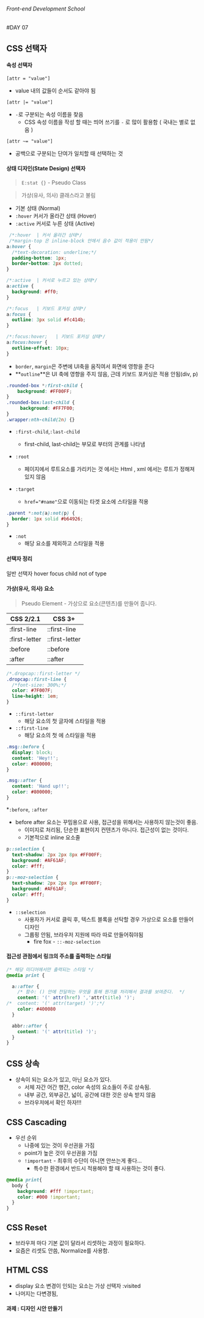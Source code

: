 ###### Front-end Development School

#DAY 07

## CSS 선택자

#### 속성 선택자

`[attr = "value"]`
* value 내의 값들이 순서도 같아야 됨

`[attr |= "value"]`
* `-`로 구분되는 속성 이름을 찾음
  * CSS 속성 이름을 작성 할 때는 띄어 쓰기를 `-` 로 많이 활용함 ( 국내는 별로 없음 )

`[attr ~= "value"]`
* 공백으로 구분되는 단여가 일치할 때 선택하는 것


#### 상태 디자인(State Design) 선택자
>`E:stat {}` - Pseudo Class

> 가상(유사, 의사) 클래스라고 불림

* 기본 상태 (Normal)
* `:hover` 커서가 올라간 상태 (Hover)
* `:active` 커서로 누른 상태 (Active)

```css
 /*:hover  | 커서 올라간 상태*/
 /*margin-top 은 inline-block 안에서 음수 값이 적용이 안됨*/
a:hover {
  /*text-decoration: underline;*/
  padding-bottom: 1px;
  border-bottom: 2px dotted;
}

/*:active  | 커서로 누르고 있는 상태*/
a:active {
  background: #ff0;
}

/*:focus   | 키보드 포커싱 상태*/
a:focus {
  outline: 3px solid #fc414b;
}

/*:focus:hover;   | 키보드 포커싱 상태*/
a:focus:hover {
  outline-offset: 10px;
}
```
* `border`, `margin`은 주변에 UI축을 움직여서 화면에 영항을 준다
* **`outline`**은  UI 축에 영향을 주지 않음, 근데 키보드 포커싱은 적용 안됨(div, p)


```css
.rounded-box *:first-child {
    background: #FF00FF;
}
.rounded-box:last-child {
     background: #FF7F00;
}
.wrapper:nth-child(2n) {}
```
* `:first-child`,`:last-child`
  * first-child, last-child는 부모로 부터의 관계를 나타냄

* `:root`
  * 페이지에서 루트요소를 가리키는 것 <html>에서는 Html , xml 에서는 루트가 정해져 있지 않음

* `:target`
  * `href="#name"`으로 이동되는 타겟 요소에 스타일을 적용

```css
.parent *:not(a):not(p) {
  border: 1px solid #b64926;
}
```
* `:not`
  * 해당 요소를 제외하고 스타일을 적용

#### 선택자 정리
일반 선택자
hover
focus
child
not
of type

#### 가상(유사, 의사) 요소
> Pseudo Element - 가상으로 요소(콘텐츠)를 만들어 줍니다.


| CSS 2/2.1    | CSS 3+  |
| -------  | ------- |
| :first-line      | ::first-line  |
| :first-letter   | ::first-letter  |
| :before         | ::before  |
| :after           | ::after  |


```css
/*.dropcap::first-letter */
.dropcap::first-line {
  /*font-size: 300%;*/
  color: #7F007F;
  line-height: 1em;
}
```
* `::first-letter`
  * 해당 요소의 첫 글자에 스타일을 적용
* `::first-line`
  * 해당 요소의 첫 에 스타일을 적용


```css
.msg::before {
  display: block;
  content: 'Hey!!';
  color: #800000;
}

.msg::after {
  content: 'Hand up!!';
  color: #800000;
}
```
*`:before`, `:after`
* before after 요소는 꾸밈용으로 사용, 접근성을 위해서는 사용하지 않는것이 좋음.
  * 이미지로 처리됨, 단순한 표현이지 컨텐츠가 아니다. 접근성이 없는 것이다.
  * 기본적으로 inline 요소줄

```css
p::selection {
  text-shadow: 2px 2px 8px #FF00FF;
  background: #AF61AF;
  color: #fff;
}
p::-moz-selection {
  text-shadow: 2px 2px 8px #FF00FF;
  background: #AF61AF;
  color: #fff;
}
```
* `::selection`
  * 사용자가 커서로 클릭 후, 텍스트 블록을 선탁할 경우 가상으로 요소를 만들어 디자인
  * 그룹핑 안됨, 브라우저 지원에 따라 따로 만들어줘야됨
    * fire fox - `::-moz-selection`


#### 접근성 관점에서 링크의 주소를 출력하는 스타일
``` css
/* 해당 미디어에서만 출력되는 스타일 */
@media print {

  a::after {
    /* 함수: () 안에 전달하는 무엇을 통해 뭔가를 처리해서 결과를 보여준다.  */
    content: '(' attr(href) ','attr(title) ')';
/*  content: '(' attr(target) ')';*/
    color: #400080
  }  

  abbr::after {
    content: '(' attr(title) ')';
  }
}
```







## CSS 상속
* 상속이 되는 요소가 있고, 아닌 요소가 있다.
  * 서체 자간 어간 행간, color 속성의 요소들이 주로 상속됨.
  * 내부 공간, 외부공간, 넓이, 공간에 대한 것은 상속 받지 않음
  * 브라우저에서 확인 하자!!!

## CSS Cascading
* 우선 순위
  * 나중에 있는 것이 우선권을 가짐
  * point가 높은 것이 우선권을 가짐
  * `!important` - 최후의 수단이 아니면 안쓰는게 좋다...
      * 특수한 환경에서 반드시 적용해야 할 때 사용하는 것이 좋다.
```css
@media print{
  body {
    background: #fff !important;
    color: #000 !important;
  }
}
```

## CSS Reset
* 브라우져 마다 기본 값이 달라서 리셋하는 과정이 필요하다.
* 요즘은 리셋도 안씀, Normalize를 사용함.




## HTML CSS
* display 요소 변경이 인되는 요소는 가상 선택자 :visited
* 나머지는 다변경됨,


#### 과제 : 디자인 시안 만들기 

